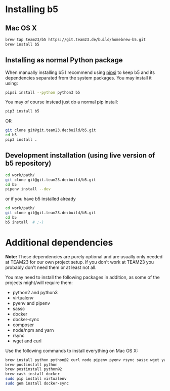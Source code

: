 # Installing b5

## Mac OS X

```bash
brew tap team23/b5 https://git.team23.de/build/homebrew-b5.git
brew install b5
```

## Installing as normal Python package

When manually installing b5 I recommend using [pipsi](https://github.com/mitsuhiko/pipsi) to keep b5 and its
dependencies separated from the system packages. You may install it using:

```bash
pipsi install --python python3 b5
```

You may of course instead just do a normal pip install:

```bash
pip3 install b5
```

OR

```bash
git clone git@git.team23.de:build/b5.git
cd b5
pip3 install .
```

## Development installation (using live version of b5 repository)

```bash
cd work/path/
git clone git@git.team23.de:build/b5.git
cd b5
pipenv install --dev
```

or if you have b5 installed already

```bash
cd work/path/
git clone git@git.team23.de:build/b5.git
cd b5
b5 install  # ;-)
```

# Additional dependencies

**Note:** These dependencies are purely optional and are usually only needed at TEAM23 for our own
project setup. If you don't work at TEAM23 you probably don't need them or at least not all.

You may need to install the following packages in addition, as some of the projects might/will
require them:

* python2 and python3
* virtualenv
* pyenv and pipenv
* sassc
* docker
* docker-sync
* composer
* node/npm and yarn
* rsync
* wget and curl

Use the following commands to install everything on Mac OS X:
```bash
brew install python python@2 curl node pipenv pyenv rsync sassc wget yarn composer
brew postinstall python
brew postinstall python@2
brew cask install docker
sudo pip install virtualenv
sudo gem install docker-sync
```
